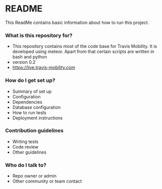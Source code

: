 # README #

This ReadMe contains basic information about how to run this project.

### What is this repository for? ###

* This repository contains most of the code base for Travis Mobility. It is developed using meteor. Apart from that certain scripts are written in bash and python
* version 0.2
* https://live.travis-mobility.com

### How do I get set up? ###

* Summary of set up
* Configuration
* Dependencies
* Database configuration
* How to run tests
* Deployment instructions

### Contribution guidelines ###

* Writing tests
* Code review
* Other guidelines

### Who do I talk to? ###

* Repo owner or admin
* Other community or team contact